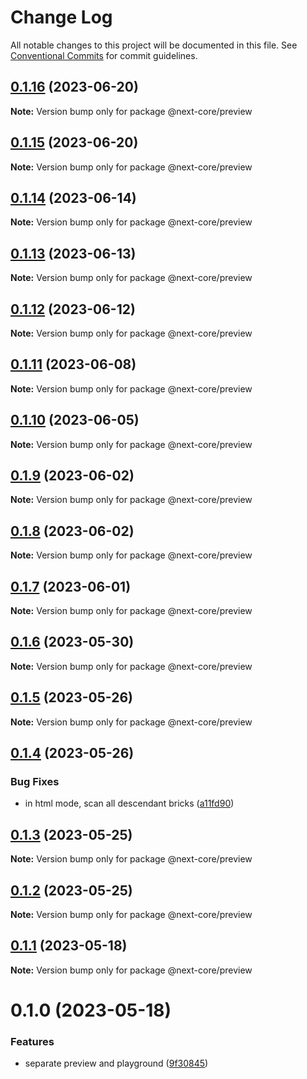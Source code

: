 # Change Log

All notable changes to this project will be documented in this file.
See [Conventional Commits](https://conventionalcommits.org) for commit guidelines.

## [0.1.16](https://github.com/easyops-cn/next-core/compare/@next-core/preview@0.1.15...@next-core/preview@0.1.16) (2023-06-20)

**Note:** Version bump only for package @next-core/preview





## [0.1.15](https://github.com/easyops-cn/next-core/compare/@next-core/preview@0.1.14...@next-core/preview@0.1.15) (2023-06-20)

**Note:** Version bump only for package @next-core/preview





## [0.1.14](https://github.com/easyops-cn/next-core/compare/@next-core/preview@0.1.13...@next-core/preview@0.1.14) (2023-06-14)

**Note:** Version bump only for package @next-core/preview





## [0.1.13](https://github.com/easyops-cn/next-core/compare/@next-core/preview@0.1.12...@next-core/preview@0.1.13) (2023-06-13)

**Note:** Version bump only for package @next-core/preview





## [0.1.12](https://github.com/easyops-cn/next-core/compare/@next-core/preview@0.1.11...@next-core/preview@0.1.12) (2023-06-12)

**Note:** Version bump only for package @next-core/preview





## [0.1.11](https://github.com/easyops-cn/next-core/compare/@next-core/preview@0.1.10...@next-core/preview@0.1.11) (2023-06-08)

**Note:** Version bump only for package @next-core/preview





## [0.1.10](https://github.com/easyops-cn/next-core/compare/@next-core/preview@0.1.9...@next-core/preview@0.1.10) (2023-06-05)

**Note:** Version bump only for package @next-core/preview





## [0.1.9](https://github.com/easyops-cn/next-core/compare/@next-core/preview@0.1.8...@next-core/preview@0.1.9) (2023-06-02)

**Note:** Version bump only for package @next-core/preview





## [0.1.8](https://github.com/easyops-cn/next-core/compare/@next-core/preview@0.1.7...@next-core/preview@0.1.8) (2023-06-02)

**Note:** Version bump only for package @next-core/preview





## [0.1.7](https://github.com/easyops-cn/next-core/compare/@next-core/preview@0.1.6...@next-core/preview@0.1.7) (2023-06-01)

**Note:** Version bump only for package @next-core/preview





## [0.1.6](https://github.com/easyops-cn/next-core/compare/@next-core/preview@0.1.5...@next-core/preview@0.1.6) (2023-05-30)

**Note:** Version bump only for package @next-core/preview





## [0.1.5](https://github.com/easyops-cn/next-core/compare/@next-core/preview@0.1.4...@next-core/preview@0.1.5) (2023-05-26)

**Note:** Version bump only for package @next-core/preview





## [0.1.4](https://github.com/easyops-cn/next-core/compare/@next-core/preview@0.1.3...@next-core/preview@0.1.4) (2023-05-26)


### Bug Fixes

* in html mode, scan all descendant bricks ([a11fd90](https://github.com/easyops-cn/next-core/commit/a11fd90bcbc111dbf431c471f0f6c2c0f9a7339f))





## [0.1.3](https://github.com/easyops-cn/next-core/compare/@next-core/preview@0.1.2...@next-core/preview@0.1.3) (2023-05-25)

**Note:** Version bump only for package @next-core/preview





## [0.1.2](https://github.com/easyops-cn/next-core/compare/@next-core/preview@0.1.1...@next-core/preview@0.1.2) (2023-05-25)

**Note:** Version bump only for package @next-core/preview





## [0.1.1](https://github.com/easyops-cn/next-core/compare/@next-core/preview@0.1.0...@next-core/preview@0.1.1) (2023-05-18)

**Note:** Version bump only for package @next-core/preview





# 0.1.0 (2023-05-18)


### Features

* separate preview and playground ([9f30845](https://github.com/easyops-cn/next-core/commit/9f30845239d6bc0c54fdd190de73748f640b43d1))
